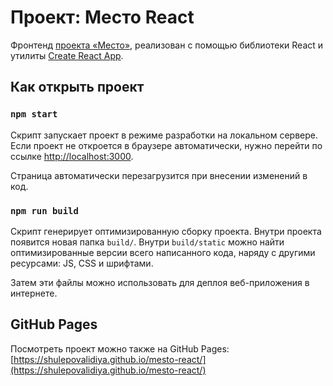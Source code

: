 # Проект: Место React

Фронтенд [проекта «Место»](https://github.com/shulepovalidiya/mesto), реализован с помощью библиотеки React и утилиты [Create React App](https://github.com/facebook/create-react-app).

## Как открыть проект

### `npm start`

Скрипт запускает проект в режиме разработки на локальном сервере.\
Если проект не откроется в браузере автоматически, нужно перейти по ссылке [http://localhost:3000](http://localhost:3000).

Страница автоматически перезагрузится при внесении изменений в код.

### `npm run build`

Скрипт генерирует оптимизированную сборку проекта. Внутри проекта появится новая папка `build/`. Внутри `build/static` можно найти оптимизированные версии всего написанного кода, наряду с другими ресурсами: JS, CSS и шрифтами. 

Затем эти файлы можно использовать для деплоя веб-приложения в интернете.

## GitHub Pages

Посмотреть проект можно также на GitHub Pages: [https://shulepovalidiya.github.io/mesto-react/](https://shulepovalidiya.github.io/mesto-react/)

